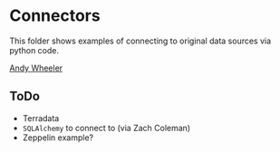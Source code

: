# Connectors

This folder shows examples of connecting to original data sources via python code.

[Andy Wheeler](mailto:andrew.wheeler@hms.com)

## ToDo

 - Terradata
 - `SQLAlchemy` to connect to (via Zach Coleman)
 - Zeppelin example?
